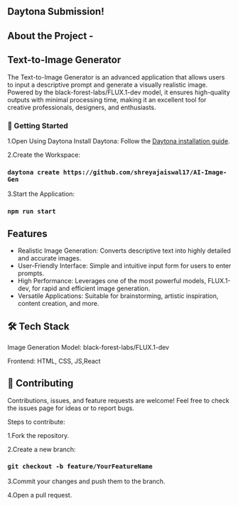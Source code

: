 ## Daytona Submission!

## About the Project -
## Text-to-Image Generator
The Text-to-Image Generator is an advanced application that allows users to input a descriptive prompt and generate a visually realistic image. Powered by the black-forest-labs/FLUX.1-dev model, it ensures high-quality outputs with minimal processing time, making it an excellent tool for creative professionals, designers, and enthusiasts.


### 🚀 Getting Started
1.Open Using Daytona
Install Daytona: Follow the [Daytona installation guide](https://www.daytona.io/docs/installation/installation/).

2.Create the Workspace:

### `daytona create https://github.com/shreyajaiswal17/AI-Image-Gen`

3.Start the Application:

### `npm run start`

##  Features
* Realistic Image Generation: Converts descriptive text into highly detailed and accurate images.
* User-Friendly Interface: Simple and intuitive input form for users to enter prompts.
* High Performance: Leverages one of the most powerful models, FLUX.1-dev, for rapid and efficient image generation.
* Versatile Applications: Suitable for brainstorming, artistic inspiration, content creation, and more.

## 🛠️ Tech Stack
Image Generation Model: black-forest-labs/FLUX.1-dev  

Frontend: HTML, CSS, JS,React


## 🤝 Contributing

Contributions, issues, and feature requests are welcome!
Feel free to check the issues page for ideas or to report bugs.

Steps to contribute:

1.Fork the repository.

2.Create a new branch:

### `git checkout -b feature/YourFeatureName`

3.Commit your changes and push them to the branch.

4.Open a pull request.
